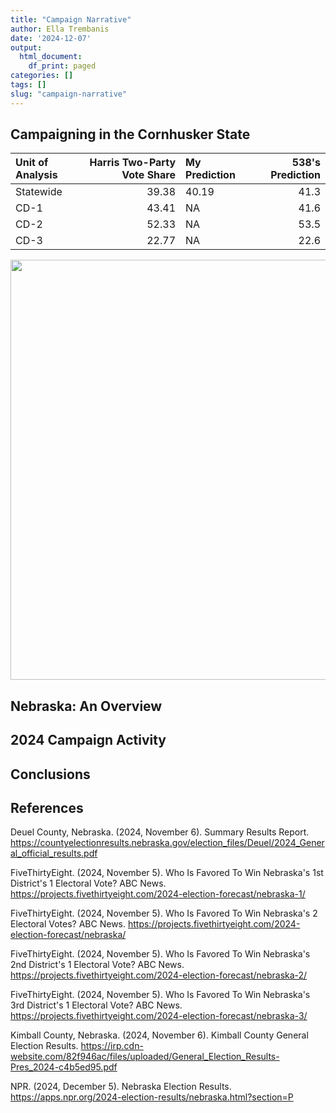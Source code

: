 ```yaml
---
title: "Campaign Narrative"
author: Ella Trembanis
date: '2024-12-07'
output:
  html_document:
    df_print: paged
categories: []
tags: []
slug: "campaign-narrative"
---
```
















## Campaigning in the Cornhusker State




|Unit of Analysis | Harris Two-Party Vote Share|My Prediction | 538's Prediction|
|:----------------|---------------------------:|:-------------|----------------:|
|Statewide        |                       39.38|40.19         |             41.3|
|CD-1             |                       43.41|NA            |             41.6|
|CD-2             |                       52.33|NA            |             53.5|
|CD-3             |                       22.77|NA            |             22.6|

<img src="{{< blogdown/postref >}}index_files/figure-html/print ne map-1.png" width="672" />

## Nebraska: An Overview



## 2024 Campaign Activity



## Conclusions



## References

Deuel County, Nebraska. (2024, November 6). Summary Results Report. https://countyelectionresults.nebraska.gov/election_files/Deuel/2024_General_official_results.pdf

FiveThirtyEight. (2024, November 5). Who Is Favored To Win Nebraska's 1st District's 1 Electoral Vote? ABC News. https://projects.fivethirtyeight.com/2024-election-forecast/nebraska-1/

FiveThirtyEight. (2024, November 5). Who Is Favored To Win Nebraska's 2 Electoral Votes? ABC News. https://projects.fivethirtyeight.com/2024-election-forecast/nebraska/

FiveThirtyEight. (2024, November 5). Who Is Favored To Win Nebraska's 2nd District's 1 Electoral Vote? ABC News. https://projects.fivethirtyeight.com/2024-election-forecast/nebraska-2/

FiveThirtyEight. (2024, November 5). Who Is Favored To Win Nebraska's 3rd District's 1 Electoral Vote? ABC News. https://projects.fivethirtyeight.com/2024-election-forecast/nebraska-3/

Kimball County, Nebraska. (2024, November 6). Kimball County General Election Results. https://irp.cdn-website.com/82f946ac/files/uploaded/General_Election_Results-Pres_2024-c4b5ed95.pdf

NPR. (2024, December 5). Nebraska Election Results. https://apps.npr.org/2024-election-results/nebraska.html?section=P
